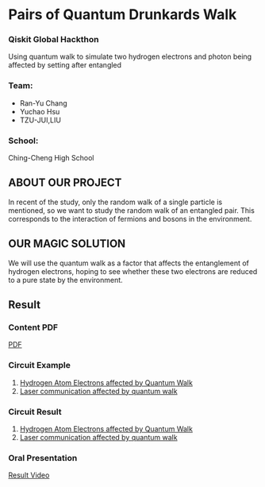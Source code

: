 # Pairs of Quantum Drunkards Walk
### Qiskit Global Hackthon
Using quantum walk to simulate two hydrogen electrons and photon being affected by setting after entangled

### Team: 
- Ran-Yu Chang
- Yuchao Hsu
- TZU-JUI,LIU

### School: 
Ching-Cheng High School


## ABOUT OUR PROJECT
In recent of the study, only the random walk of a single particle is mentioned, so we want to study the random walk of an entangled pair. This corresponds to the interaction of fermions and bosons in the environment.

## OUR MAGIC SOLUTION
We will use the quantum walk as a factor that affects the entanglement of hydrogen electrons, hoping to see whether these two electrons are reduced to a pure state by the environment. 

## Result

### Content PDF

[PDF](https://github.com/leo07010/QW-With-Entangled-Particles/blob/main/PAIRS%20OF%20QUANTUM%20DRUNKARDS%20WALK.pdf)

### Circuit Example 
1. [Hydrogen Atom Electrons affected by Quantum Walk](https://github.com/leo07010/QW-With-Entangled-Particles/blob/main/Circuit%20Design/Hydrogen%20Atom%20Electrons%20affected%20by%20Quantum%20Walk.ipynb)
2. [Laser communication affected by quantum walk](https://github.com/leo07010/QW-With-Entangled-Particles/blob/main/Circuit%20Design/Laser%20communication%20affected%20by%20quantum%20walk.ipynb)

### Circuit Result
1. [Hydrogen Atom Electrons affected by Quantum Walk](https://github.com/leo07010/QW-With-Entangled-Particles/blob/main/result/Result%20of%20Hydrogen%20Atom%20Electrons%20affected%20by%20Quantum%20Walk.ipynb)
2. [Laser communication affected by quantum walk](https://github.com/leo07010/QW-With-Entangled-Particles/blob/main/result/Result%20of%20Laser%20communication%20affected%20by%20quantum%20walk%20(1).ipynb)

### Oral Presentation 
[Result Video](https://drive.google.com/file/d/18ActJpoaSi_pBpFDqzKt1fITNvyeQEh_/view?usp=sharing)
